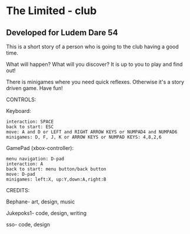 # The Limited - club
## Developed for Ludem Dare 54
This is a short story of a person who is going to the club having a good time.

What will happen? What will you discover? It is up to you to play and find out!

There is minigames where you need quick reflexes. Otherwise it's a story driven game. Have fun!


CONTROLS:

Keyboard:

    interaction: SPACE
    back to start: ESC
    move: A and D or LEFT and RIGHT ARROW KEYS or NUMPAD4 and NUMPAD6
    minigames: D, F, J, K or ARROW KEYS or NUMPAD KEYS: 4,8,2,6 

GamePad (xbox-controller):

    menu navigation: D-pad
    interaction: A
    back to start: menu button/back button
    move: D-pad
    minigames: left:X, up:Y,down:A,right:B

CREDITS:

Bephane- art, design, music

Jukepoks1- code, design, writing

sso- code, design
